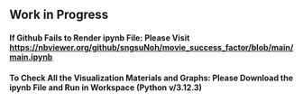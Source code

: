 ## Work in Progress

#### If Github Fails to Render ipynb File: Please Visit https://nbviewer.org/github/sngsuNoh/movie_success_factor/blob/main/main.ipynb 

#### To Check All the Visualization Materials and Graphs: Please Download the ipynb File and Run in Workspace (Python v/3.12.3)